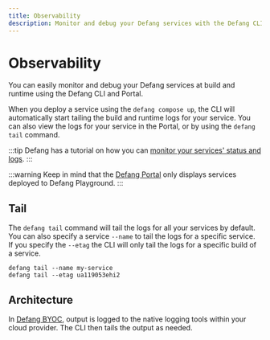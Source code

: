 ```yaml
---
title: Observability
description: Monitor and debug your Defang services with the Defang CLI and Portal.
---
```


# Observability

You can easily monitor and debug your Defang services at build and runtime using the Defang CLI and Portal.

When you deploy a service using the `defang compose up`, the CLI will automatically start tailing the build and runtime logs for your service. You can also view the logs for your service in the Portal, or by using the `defang tail` command.

:::tip
Defang has a tutorial on how you can [monitor your services' status and logs](/docs/tutorials/monitoring-your-services).
:::

:::warning
Keep in mind that the [Defang Portal](./portal.md) only displays services deployed to Defang Playground.
:::

## Tail

The `defang tail` command will tail the logs for all your services by default. You can also specify a service `--name` to tail the logs for a specific service. If you specify the `--etag` the CLI will only tail the logs for a specific build of a service.

```
defang tail --name my-service
defang tail --etag ua119053ehi2
```

## Architecture

In [Defang BYOC](./defang-byoc.md), output is logged to the native logging tools within your cloud provider. The CLI then tails the output as needed.
